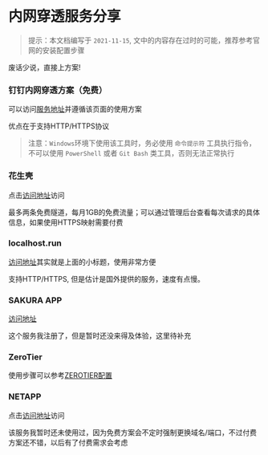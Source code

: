 # 内网穿透服务分享

> 提示：本文档编写于 `2021-11-15`, 文中的内容存在过时的可能，推荐参考官网的安装配置步骤

废话少说，直接上方案!

### 钉钉内网穿透方案（免费）

可以访问[服务地址](https://developers.dingtalk.com/document/resourcedownload/http-intranet-penetration?pnamespace=app)并遵循该页面的使用方案

优点在于支持HTTP/HTTPS协议

> 注意：`Windows`环境下使用该工具时，务必使用 `命令提示符` 工具执行指令，不可以使用 `PowerShell` 或者 `Git Bash` 类工具，否则无法正常执行

### 花生壳 

点击[访问地址](https://hsk.oray.com/download/)访问

最多两条免费隧道，每月1GB的免费流量；可以通过管理后台查看每次请求的具体信息，如果使用HTTPS映射需要付费

### localhost.run

[访问地址](localhost.run)其实就是上面的小标题，使用非常方便

支持HTTP/HTTPS, 但是估计是国外提供的服务，速度有点慢。

### SAKURA APP

[访问地址](https://www.natfrp.com/)

这个服务我注册了，但是暂时还没来得及体验，这里待补充

### ZeroTier

使用步骤可以参考[ZEROTIER配置](https://michaelji520.github.io/notes/4/4-4.html)

### NETAPP

点击[访问地址](https://natapp.cn/#download)访问

该服务我暂时还未使用过，因为免费方案会不定时强制更换域名/端口，不过付费方案还不错，以后有了付费需求会考虑